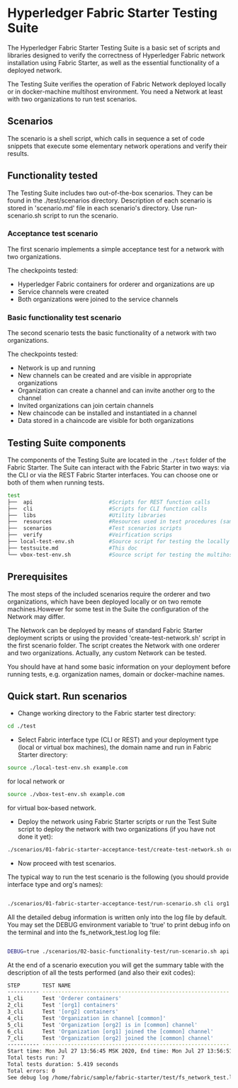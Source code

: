# Hyperledger Fabric Starter Testing Suite

The Hyperledger Fabric Starter Testing Suite is a basic set of scripts and libraries designed to verify the correctness of Hyperledger Fabric network installation using Fabric Starter, as well as the essential functionality of a deployed network.

The Testing Suite verifies the operation of Fabric Network deployed locally or in docker-machine multihost environment. You need a Network at least with two organizations to run test scenarios.

## Scenarios

The scenario is a shell script, which calls in sequence a set of code snippets that execute some elementary network operations and verify their results.

## Functionality tested

The Testing Suite includes two out-of-the-box scenarios. They can be found in the ./test/scenarios directory. Description of each scenario is stored in 'scenario.md' file in each scenario's directory. Use run-scenario.sh script to run the scenario.

### Acceptance test scenario

The first scenario implements a simple acceptance test for a network with two organizations.

The checkpoints tested:

* Hyperledger Fabric containers for orderer and organizations are up
* Service channels were created
* Both organizations were joined to the service channels

### Basic functionality test scenario

The second scenario tests the basic functionality of a network with two organizations.

The checkpoints tested:

* Network is up and running
* New channels can be created and are visible in appropriate organizations
* Organization can create a channel and can invite another org to the channel
* Invited organizations can join certain channels
* New chaincode can be installed and instantiated in a channel
* Data stored in a chaincode are visible for both organizations

## Testing Suite components

The components of the Testing Suite are located in the ```./test``` folder of the Fabric Starter. The Suite can interact with the Fabric Starter in two ways: via the CLI or via the REST Fabric Starter interfaces. You can choose one or both of them when running tests.

```bash
test
├──  api                        #Scripts for REST function calls
├──  cli                        #Scripts for CLI function calls
├──  libs                       #Utility libraries
├──  resources                  #Resources used in test procedures (sample chaincodes etc.)
├──  scenarios                  #Test scenarios scripts
├──  verify                     #Veirfication scrips
├── local-test-env.sh           #Source script for testing the locally installed Network
├── testsuite.md                #This doc
└── vbox-test-env.sh            #Source script for testing the multihost Network deployment
```

## Prerequisites

The most steps of the included scenarios require the orderer and two organizations, which have been deployed locally or on two remote machines.However for some test in the Suite the configuration of the Network may differ.

The Network can be deployed by means of standard Fabric Starter deployment scripts or using the provided 'create-test-network.sh' script in the first scenario folder. The script creates the Network with one orderer and two organizations. Actually, any custom Network can be tested.

You should have at hand some basic information on your deployment before running tests, e.g. organization names, domain or docker-machine names.

## Quick start. Run scenarios

* Change working directory to the Fabric starter test directory:

```bash
cd ./test
```

* Select Fabric interface type (CLI or REST) and your deployment type (local or virtual box machines), the domain name and run in Fabric Starter directory:

```bash
source ./local-test-env.sh example.com
```

for local network or

```bash
source ./vbox-test-env.sh example.com
```

for virtual box-based network.

* Deploy the network using Fabric Starter scripts or run the Test Suite script to deploy the network with two organizations (if you have not done it yet):

```bash
./scenarios/01-fabric-starter-acceptance-test/create-test-network.sh org1 org2
```

* Now proceed with test scenarios.

The typical way to run the test scenario is the following (you should provide interface type and org's names):

```bash

./scenarios/01-fabric-starter-acceptance-test/run-scenario.sh cli org1 org2

```

All the detailed debug information is written only into the log file by default. You may set the DEBUG environment variable to 'true' to print debug info on the terminal and into the fs_network_test.log log file:

```bash

DEBUG=true ./scenarios/02-basic-functionality-test/run-scenario.sh api org1 org2

```

At the end of a scenario execution you will get the summary table with the description of all the tests performed (and also their exit codes):

```bash
STEP       TEST NAME                                                   RESULT     TIME ELAPSED (s)
---------- ----------------------------------------------------------- ---------- ----------
1_cli      Test 'Orderer containers'                                   OK:  (0)   0.575
2_cli      Test '[org1] containers'                                    OK:  (0)   0.695
3_cli      Test '[org2] containers'                                    OK:  (0)   0.692
4_cli      Test 'Organization in channel [common]'                     OK:  (0)   0.923
5_cli      Test 'Organization [org2] is in [common] channel'           OK:  (0)   1.154
6_cli      Test 'Organization [org1] joined the [common] channel'      OK:  (0)   0.679
7_cli      Test 'Organization [org2] joined the [common] channel'      OK:  (0)   0.701
---------- ----------------------------------------------------------- ---------- ----------
Start time: Mon Jul 27 13:56:45 MSK 2020, End time: Mon Jul 27 13:56:51 MSK 2020
Total tests run: 7
Total tests duration: 5.419 seconds
Total errors: 0
See debug log /home/fabric/sample/fabric-starter/test/fs_network_test.log
```

